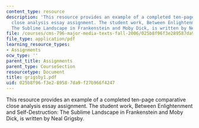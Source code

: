 ```yaml
---
content_type: resource
description: 'This resource provides an example of a completed ten-page comparative
  close analysis essay assignment. The student work, Between Enlightenment and Self-Destruction:
  The Sublime Landscape in Frankenstein and Moby Dick, is written by Neal Grigsby.'
file: /courses/cms-796-major-media-texts-fall-2006/025b8f96f3e289587da9f27b966f4247_grigsby1.pdf
file_type: application/pdf
learning_resource_types:
- Assignments
ocw_type: ''
parent_title: Assignments
parent_type: CourseSection
resourcetype: Document
title: grigsby1.pdf
uid: 025b8f96-f3e2-8958-7da9-f27b966f4247
---
```

This resource provides an example of a completed ten-page comparative close analysis essay assignment. The student work, Between Enlightenment and Self-Destruction: The Sublime Landscape in Frankenstein and Moby Dick, is written by Neal Grigsby.

